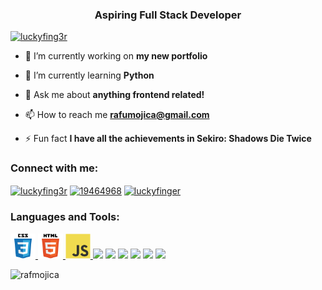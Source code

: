 <h3 align="center">Aspiring Full Stack Developer</h3>

<p align="left"> <a href="https://twitter.com/luckyfing3r" target="blank"><img src="https://img.shields.io/twitter/follow/luckyfing3r?logo=twitter&style=for-the-badge" alt="luckyfing3r" /></a> </p>

- 🔭 I’m currently working on **my new portfolio**

- 🌱 I’m currently learning **Python**

- 💬 Ask me about **anything frontend related!**

- 📫 How to reach me **rafumojica@gmail.com**

- ⚡ Fun fact **I have all the achievements in Sekiro: Shadows Die Twice**

<h3 align="left">Connect with me:</h3>
<p align="left">
<a href="https://twitter.com/luckyfing3r" target="blank"><img align="center" src="https://raw.githubusercontent.com/rahuldkjain/github-profile-readme-generator/master/src/images/icons/Social/twitter.svg" alt="luckyfing3r" height="30" width="40" /></a>
<a href="https://stackoverflow.com/users/19464968" target="blank"><img align="center" src="https://raw.githubusercontent.com/rahuldkjain/github-profile-readme-generator/master/src/images/icons/Social/stack-overflow.svg" alt="19464968" height="30" width="40" /></a>
<a href="https://www.youtube.com/c/luckyfinger" target="blank"><img align="center" src="https://raw.githubusercontent.com/rahuldkjain/github-profile-readme-generator/master/src/images/icons/Social/youtube.svg" alt="luckyfinger" height="30" width="40" /></a>
</p>

<h3 align="left">Languages and Tools:</h3>
<p align="left"> <a href="https://www.w3schools.com/css/" target="_blank" rel="noreferrer"> <img src="https://raw.githubusercontent.com/devicons/devicon/master/icons/css3/css3-original-wordmark.svg" alt="css3" width="40" height="40"/> </a> <a href="https://www.w3.org/html/" target="_blank" rel="noreferrer"> <img src="https://raw.githubusercontent.com/devicons/devicon/master/icons/html5/html5-original-wordmark.svg" alt="html5" width="40" height="40"/> </a> <a href="https://developer.mozilla.org/en-US/docs/Web/JavaScript" target="_blank" rel="noreferrer"> <img src="https://raw.githubusercontent.com/devicons/devicon/master/icons/javascript/javascript-original.svg" alt="javascript" width="40" height="40"/> </a> <img src="https://user-images.githubusercontent.com/42747200/46140125-da084900-c26d-11e8-8ea7-c45ae6306309.png" height="40" /> <img src="https://upload.wikimedia.org/wikipedia/commons/thumb/a/a7/React-icon.svg/2300px-React-icon.svg.png" height="40" /> <img src="https://www.datocms-assets.com/75941/1657707878-nextjs_logo.png" height="40" /> <img src="https://upload.wikimedia.org/wikipedia/commons/thumb/c/cf/Firebase_icon.svg/2048px-Firebase_icon.svg.png" height="40" /> <img src="https://static-00.iconduck.com/assets.00/tailwind-css-icon-2048x1229-u8dzt4uh.png" height="40" /> <img src="https://cdn-icons-png.flaticon.com/512/5968/5968358.png" height="40" /> </p>

<p><img align="left" src="https://github-readme-stats.vercel.app/api/top-langs?username=rafmojica&show_icons=true&locale=en&layout=compact&theme=dracula" alt="rafmojica" /></p>



<!-- <p><img align="center" src="https://github-readme-streak-stats.herokuapp.com/?user=rafmojica&" alt="rafmojica" /></p> -->
